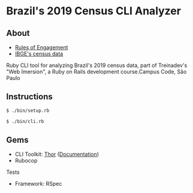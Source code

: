 # Brazil's 2019 Census CLI Analyzer

## About

- [Rules of Engagement](.github/desafio_treina_dev.pdf)
- [IBGE's census data](.github/populacao_2019.csv)

Ruby CLI tool for analyzing Brazil's 2019 census data, part of Treinadev's "Web Imersion", a Ruby on Rails development course.Campus Code, São Paulo

## Instructions

```bash
$ ./bin/setup.rb
```

```bash
$ ./bin/cli.rb
```

## Gems

- CLI Toolkit: [Thor](https://github.com/erikhuda/thor) ([Documentation](http://whatisthor.com/))
- Rubocop

Tests

- Framework: RSpec
